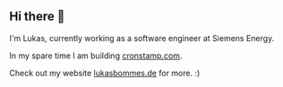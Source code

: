 ## Hi there 👋

I'm Lukas, currently working as a software engineer at Siemens Energy.

In my spare time I am building [cronstamp.com](https://cronstamp.com/).

Check out my website [lukasbommes.de](https://lukasbommes.de/) for more. :)



<!--
**LukasBommes/LukasBommes** is a ✨ _special_ ✨ repository because its `README.md` (this file) appears on your GitHub profile.

Here are some ideas to get you started:

- 🔭 I’m currently working on ...
- 🌱 I’m currently learning ...
- 👯 I’m looking to collaborate on ...
- 🤔 I’m looking for help with ...
- 💬 Ask me about ...
- 📫 How to reach me: ...
- 😄 Pronouns: ...
- ⚡ Fun fact: ...
-->
